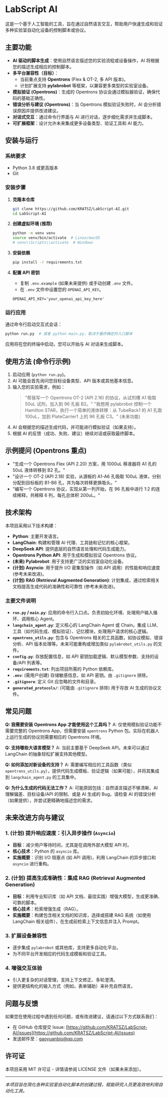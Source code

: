 # LabScript AI

这是一个基于人工智能的工具，旨在通过自然语言交互，帮助用户快速生成和验证多种实验室自动化设备的控制脚本或协议。

## 主要功能

- **AI 驱动的脚本生成**：使用自然语言描述您的实验流程或设备操作，AI 将根据您的描述生成相应的控制脚本。
- **多平台兼容性（目标）**：
    - 当前重点支持 **Opentrons** (Flex & OT-2, 多 API 版本)。
    - 计划扩展支持 **pylabrobot** 等框架，以兼容更多类型的实验室设备。
- **模拟验证 (Opentrons)**：生成的 Opentrons 协议会通过模拟器验证，确保代码的基础正确性。
- **错误分析与建议 (Opentrons)**：当 Opentrons 模拟验证失败时，AI 会分析错误原因并提供改进建议。
- **对话式交互**：通过命令行界面与 AI 进行对话，逐步细化需求并生成脚本。
- **可扩展框架**：设计允许未来集成更多设备类型、验证工具和 AI 能力。

## 安装与运行

### 系统要求

- Python 3.8 或更高版本
- Git

### 安装步骤

1.  **克隆本仓库**
    ```bash
    git clone https://github.com/KRATSZ/LabScript-AI.git
    cd LabScript-AI
    ```

2.  **创建虚拟环境 (推荐)**
    ```bash
    python -m venv venv
    source venv/bin/activate  # Linux/macOS
    # venv\\Scripts\\activate  # Windows
    ```

3.  **安装依赖**
    ```bash
    pip install -r requirements.txt
    ```

4.  **配置 API 密钥**
    - 复制 `.env.example` (如果未来提供) 或手动创建 `.env` 文件。
    - 在 `.env` 文件中设置您的 `OPENAI_API_KEY`。
    ```dotenv
    OPENAI_API_KEY='your_openai_api_key_here'
    ```

### 运行应用

通过命令行启动交互式会话：
```bash
python run.py  # 或者 python main.py，取决于最终确定的入口脚本
```
应用将在您的终端中启动，您可以开始与 AI 对话来生成脚本。

## 使用方法 (命令行示例)

1.  启动应用 (`python run.py`)。
2.  AI 可能会首先询问您目标设备类型、API 版本或其他基本信息。
3.  输入您的实验需求，例如：
    > "帮我写一个 Opentrons OT-2 (API 2.16) 的协议，从试剂槽 A1 吸取 50uL 试剂，加入到 96 孔板 B2。"
    > "我想用 pylabrobot 控制一个 Hamilton STAR，执行一个简单的液体转移：从 TubeRack1 的 A1 孔取 100uL，加到 PlateCarrier1 上的 96 孔板 C3。" (未来功能)
4.  AI 会根据您的描述生成代码，并可能进行模拟验证（如果支持）。
5.  根据 AI 的反馈（成功、失败、建议）继续对话或获取最终脚本。

## 示例提问 (Opentrons 重点)

- "生成一个 Opentrons Flex (API 2.20) 方案，用 1000uL 移液器将 A1 孔的 50uL 液体转移到 B2 孔。"
- "设计一个 OT-2 (API 2.18) 实验，从源板的 A1-A6 孔吸取 100uL 液体，分别分配到目标板的 B1-B6 孔，并为每次转移更换吸头。"
- "编写一个 Opentrons 协议，实现从第一列开始，在 96 孔板中进行 1:2 的连续稀释，共稀释 6 列，每孔总体积 200uL。"

## 技术架构

本项目采用以下技术构建：

- **Python**: 主要开发语言。
- **LangChain**: 构建和管理 AI 代理、工具链和记忆的核心框架。
- **DeepSeek API**: 提供底层的自然语言处理和代码生成能力。
- **Opentrons Python API**: 用于生成和模拟验证 Opentrons 协议。
- **(未来) Pylabrobot**: 用于支持更广泛的实验室自动化设备。
- **(计划) Asyncio**: 用于提升 I/O 密集型操作（如 API 调用）的性能和响应速度 (参考未来改进)。
- **(计划) RAG (Retrieval Augmented Generation)**: 计划集成，通过检索相关文档提高生成代码的准确性和可靠性 (参考未来改进)。

### 主要文件说明

- **`run.py` / `main.py`**: 应用的命令行入口点。负责初始化环境、处理用户输入循环、调用核心 Agent。
- **`langchain_agent.py`**: 定义核心的 LangChain Agent 或 Chain。集成 LLM、工具（如代码生成、模拟验证）、记忆模块，处理用户请求的核心逻辑。
- **`opentrons_utils.py`**: 包含与 Opentrons 相关的工具函数，如协议模拟、错误分析、API 版本处理等。未来可能重构或增加类似 `pylabrobot_utils.py` 的文件。
- **`config.py`**: 存放配置信息，如 API 密钥加载逻辑、默认模型参数、支持的设备/API 列表等。
- **`requirements.txt`**: 列出项目所需的 Python 依赖库。
- **`.env`**: (需用户创建) 存储敏感信息，如 API 密钥。由 `.gitignore` 排除。
- **`.gitignore`**: 定义 Git 应忽略的文件和目录。
- **`generated_protocols/`**: (可能由 `.gitignore` 排除) 用于存放 AI 生成的协议文件。

## 常见问题

**Q: 我需要安装 Opentrons App 才能使用这个工具吗？**
A: 仅使用模拟验证功能不需要完整的 Opentrons App，但需要安装 `opentrons` Python 包。实际在机器人上运行生成的协议则需要相应的 Opentrons 环境。

**Q: 支持哪些大语言模型？**
A: 当前主要基于 DeepSeek API。未来可以通过 LangChain 的抽象轻松扩展支持其他模型。

**Q: 如何添加对新设备的支持？**
A: 需要编写相应的工具函数（类似 `opentrons_utils.py`），提供代码生成模板、验证逻辑（如果可能），并将其集成到 `langchain_agent.py` 的工具集中。

**Q: 为什么生成的代码无法工作？**
A: 可能原因包括：自然语言描述不够清晰、AI 理解偏差、目标设备/API 的限制、或是 AI 生成的 Bug。请检查 AI 的错误分析（如果提供），并尝试更精确地描述您的需求。

## 未来改进方向与建议

### 1. (计划) 提升响应速度：引入异步操作 (`Asyncio`)
*   **目标**：减少用户等待时间，尤其是在调用外部大模型 API 时。
*   **核心技术**：Python 的 `asyncio` 库。
*   **实施概要**：识别 I/O 阻塞点 (如 API 调用)，利用 LangChain 的异步接口和 `asyncio` 进行重构。

### 2. (计划) 提高生成准确性：集成 RAG (Retrieval Augmented Generation)
*   **目标**：利用专业知识库（如 API 文档、最佳实践）增强大模型，生成更准确、可靠的脚本。
*   **核心技术**：检索增强生成（RAG）。
*   **实施概要**：构建包含相关文档的知识库，选择或搭建 RAG 系统（如使用 LangChain 相关组件），在生成前检索上下文信息并注入 Prompt。

### 3. 扩展设备兼容性
*   逐步集成 `pylabrobot` 或其他库，支持更多自动化平台。
*   为不同平台开发相应的代码生成模板和验证工具。

### 4. 增强交互体验
*   引入更复杂的对话管理，支持上下文修正、多轮澄清。
*   提供更结构化的输入方式（例如，表单辅助）来补充自然语言。

## 问题与反馈

如果您在使用过程中遇到任何问题，或有改进建议，请通过以下方式联系我们：

- 在 GitHub 仓库提交 Issue: [https://github.com/KRATSZ/LabScript-AI/issues](https://github.com/KRATSZ/LabScript-AI/issues)
- 发送邮件至：gaoyuanbio@qq.com

## 许可证

本项目采用 MIT 许可证 - 详情请参阅 LICENSE 文件（如果未来添加）。

---

*本项目旨在简化各种实验室自动化脚本的创建过程，赋能研究人员更高效地利用自动化工具。* 